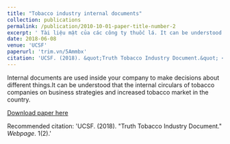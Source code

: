 ```yaml
---
title: "Tobacco industry internal documents"
collection: publications
permalink: /publication/2010-10-01-paper-title-number-2
excerpt: ' Tài liệu mật của các công ty thuốc lá. It can be understood that the internal circulars of tobacco companies on business strategies and increased tobacco market in the country.'
date: 2018-06-08
venue: 'UCSF'
paperurl: 'trim.vn/5Ammbx'
citation: 'UCSF. (2018). &quot;Truth Tobacco Industry Document.&quot; <i>Journal 1</i>. 1(2).'
---
```

Internal documents are used inside your company to make decisions about different things.It can be understood that the internal circulars of tobacco companies on business strategies and increased tobacco market in the country.

[Download paper here](trim.vn/5Ammbx)

Recommended citation: 'UCSF. (2018). &quot;Truth Tobacco Industry Document.&quot; <i>Webpage</i>. 1(2).'
